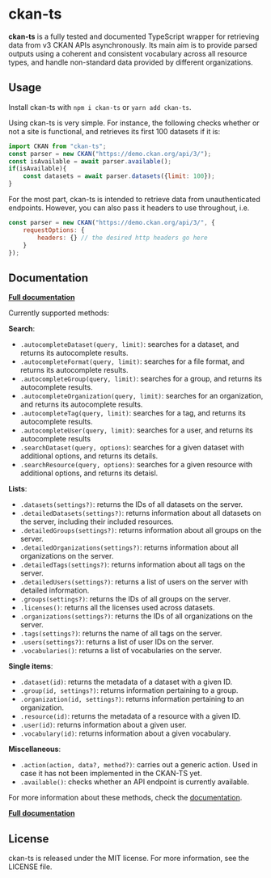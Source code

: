 # ckan-ts

**ckan-ts** is a fully tested and documented TypeScript wrapper for retrieving data from v3 CKAN APIs asynchronously. Its main aim is to provide parsed outputs using a coherent and consistent vocabulary across all resource types, and handle non-standard data provided by different organizations.

## Usage

Install ckan-ts with `npm i ckan-ts` or `yarn add ckan-ts`.

Using ckan-ts is very simple. For instance, the following checks whether or not a site is functional, and retrieves its first 100 datasets if it is:
```javascript
import CKAN from "ckan-ts";
const parser = new CKAN("https://demo.ckan.org/api/3/");
const isAvailable = await parser.available();
if(isAvailable){
	const datasets = await parser.datasets({limit: 100});
}
```

For the most part, ckan-ts is intended to retrieve data from unauthenticated endpoints. However, you can also pass it headers to use throughout, i.e.
```javascript
const parser = new CKAN("https://demo.ckan.org/api/3/", {
	requestOptions: {
		headers: {} // the desired http headers go here
	}
});
````

## Documentation 

**[Full documentation](https://itisem.github.io/ckan-ts/classes/default.html)**

Currently supported methods:

**Search**:
 * `.autocompleteDataset(query, limit)`: searches for a dataset, and returns its autocomplete results.
 * `.autocompleteFormat(query, limit)`: searches for a file format, and returns its autocomplete results.
 * `.autocompleteGroup(query, limit)`: searches for a group, and returns its autocomplete results.
 * `.autocompleteOrganization(query, limit)`: searches for an organization, and returns its autocomplete results.
 * `.autocompleteTag(query, limit)`: searches for a tag, and returns its autocomplete results.
 * `.autocompleteUser(query, limit)`: searches for a user, and returns its autocomplete results
 * `.searchDataset(query, options)`: searches for a given dataset with additional options, and returns its details.
 * `.searchResource(query, options)`: searches for a given resource with additional options, and returns its detaisl.

**Lists**:
 * `.datasets(settings?)`: returns the IDs of all datasets on the server.
 * `.detailedDatasets(settings?)`: returns information about all datasets on the server, including their included resources.
 * `.detailedGroups(settings?)`: returns information about all groups on the server.
 * `.detailedOrganizations(settings?)`: returns information about all organizations on the server.
 * `.detailedTags(settings?)`: returns information about all tags on the server.
 * `.detailedUsers(settings?)`: returns a list of users on the server with detailed information.
 * `.groups(settings?)`: returns the IDs of all groups on the server.
 * `.licenses()`: returns all the licenses used across datasets.
 * `.organizations(settings?)`: returns the IDs of all organizations on the server.
 * `.tags(settings?)`: returns the name of all tags on the server.
 * `.users(settings?)`: returns a list of user IDs on the server.
 * `.vocabularies()`: returns a list of vocabularies on the server.

**Single items**:
 * `.dataset(id)`: returns the metadata of a dataset with a given ID.
 * `.group(id, settings?)`: returns information pertaining to a group.
 * `.organization(id, settings?)`: returns information pertaining to an organization.
 * `.resource(id)`: returns the metadata of a resource with a given ID.
 * `.user(id)`: returns information about a given user.
 * `.vocabulary(id)`: returns information about a given vocabulary.

**Miscellaneous**:
 * `.action(action, data?, method?)`: carries out a generic action. Used in case it has not been implemented in the CKAN-TS yet.
 * `.available()`: checks whether an API endpoint is currently available.

For more information about these methods, check the [documentation]().

**[Full documentation](https://itisem.github.io/ckan-ts/classes/default.html)**

## License

ckan-ts is released under the MIT license. For more information, see the LICENSE file.